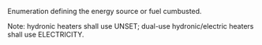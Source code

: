 Enumeration defining the energy source or fuel cumbusted.


<!-- comment -->


Note: hydronic heaters shall use UNSET; dual-use hydronic/electric heaters shall use ELECTRICITY.

